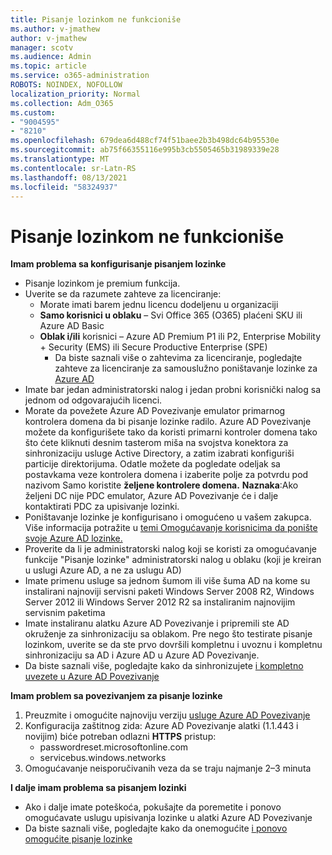 ```yaml
---
title: Pisanje lozinkom ne funkcioniše
ms.author: v-jmathew
author: v-jmathew
manager: scotv
ms.audience: Admin
ms.topic: article
ms.service: o365-administration
ROBOTS: NOINDEX, NOFOLLOW
localization_priority: Normal
ms.collection: Adm_O365
ms.custom:
- "9004595"
- "8210"
ms.openlocfilehash: 679dea6d488cf74f51baee2b3b498dc64b95530e
ms.sourcegitcommit: ab75f66355116e995b3cb5505465b31989339e28
ms.translationtype: MT
ms.contentlocale: sr-Latn-RS
ms.lasthandoff: 08/13/2021
ms.locfileid: "58324937"
---
```

# <a name="password-writeback-is-not-working"></a>Pisanje lozinkom ne funkcioniše

**Imam problema sa konfigurisanje pisanjem lozinke**

- Pisanje lozinkom je premium funkcija.
- Uverite se da razumete zahteve za licenciranje:
  - Morate imati barem jednu licencu dodeljenu u organizaciji
  - **Samo korisnici u oblaku** – Svi Office 365 (O365) plaćeni SKU ili Azure AD Basic
  - **Oblak i/ili** korisnici – Azure AD Premium P1 ili P2, Enterprise Mobility + Security (EMS) ili Secure Productive Enterprise (SPE)
    - Da biste saznali više o zahtevima za licenciranje, pogledajte zahteve za licenciranje za samouslužno poništavanje lozinke za [Azure AD](https://docs.microsoft.com/azure/active-directory/active-directory-passwords-licensing)
- Imate bar jedan administratorski nalog i jedan probni korisnički nalog sa jednom od odgovarajućih licenci.
- Morate da povežete Azure AD Povezivanje emulator primarnog kontrolera domena da bi pisanje lozinke radilo. Azure AD Povezivanje možete da konfigurišete tako da koristi primarni kontroler domena tako što ćete kliknuti desnim tasterom miša na svojstva konektora za sinhronizaciju usluge Active Directory, a zatim izabrati konfiguriši particije  direktorijuma.  Odatle možete da  pogledate odeljak sa postavkama veze kontrolera domena i izaberite polje za potvrdu pod nazivom Samo koristite **željene kontrolere domena.**
    **Naznaka**:Ako željeni DC nije PDC emulator, Azure AD Povezivanje će i dalje kontaktirati PDC za upisivanje lozinki.
- Poništavanje lozinke je konfigurisano i omogućeno u vašem zakupca. Više informacija potražite u [temi Omogućavanje korisnicima da ponište svoje Azure AD lozinke.](https://docs.microsoft.com/azure/active-directory/active-directory-passwords-getting-started)
- Proverite da li je administratorski nalog koji se koristi za omogućavanje funkcije "Pisanje lozinke" administratorski nalog u oblaku (koji je kreiran u uslugi Azure AD, a ne za uslugu AD)
- Imate primenu usluge sa jednom šumom ili više šuma AD na kome su instalirani najnoviji servisni paketi Windows Server 2008 R2, Windows Server 2012 ili Windows Server 2012 R2 sa instaliranim najnovijim servisnim paketima
- Imate instaliranu alatku Azure AD Povezivanje i pripremili ste AD okruženje za sinhronizaciju sa oblakom. Pre nego što testirate pisanje lozinkom, uverite se da ste prvo dovršili kompletnu i uvoznu i kompletnu sinhronizaciju sa AD i Azure AD u Azure AD Povezivanje.
- Da biste saznali više, pogledajte kako da sinhronizujete [i kompletno uvezete u Azure AD Povezivanje](https://docs.microsoft.com/azure/active-directory/connect/active-directory-aadconnectsync-operations)

**Imam problem sa povezivanjem za pisanje lozinke**

1. Preuzmite i omogućite najnoviju verziju [usluge Azure AD Povezivanje](https://www.microsoft.com/download/details.aspx?id=47594)
2. Konfiguracija zaštitnog zida: Azure AD Povezivanje alatki (1.1.443 i novijim) biće potreban odlazni **HTTPS** pristup:
    - passwordreset.microsoftonline.com
    - servicebus.windows.networks
3. Omogućavanje neisporučivanih veza da se traju najmanje 2–3 minuta

**I dalje imam problema sa pisanjem lozinki**

- Ako i dalje imate poteškoća, pokušajte da poremetite i ponovo omogućavate uslugu upisivanja lozinke u alatki Azure AD Povezivanje
- Da biste saznali više, pogledajte kako da onemogućite [i ponovo omogućite pisanje lozinke](https://docs.microsoft.com/azure/active-directory/active-directory-passwords-troubleshoot)
